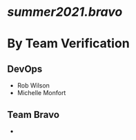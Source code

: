 # *summer2021.bravo*

# **By Team Verification**

## DevOps
- Rob Wilson
- Michelle Monfort

## Team Bravo
- 
